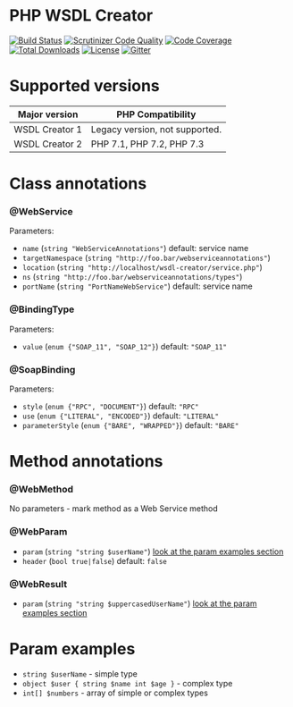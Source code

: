 PHP WSDL Creator
================

[![Build Status](https://travis-ci.org/piotrooo/wsdl-creator.png?branch=master)](https://travis-ci.org/piotrooo/wsdl-creator)
[![Scrutinizer Code Quality](https://scrutinizer-ci.com/g/piotrooo/wsdl-creator/badges/quality-score.png)](https://scrutinizer-ci.com/g/piotrooo/wsdl-creator/)
[![Code Coverage](https://scrutinizer-ci.com/g/piotrooo/wsdl-creator/badges/coverage.png?b=master)](https://scrutinizer-ci.com/g/piotrooo/wsdl-creator/?branch=master)
[![Total Downloads](https://poser.pugx.org/piotrooo/wsdl-creator/downloads)](https://packagist.org/packages/piotrooo/wsdl-creator)
[![License](https://poser.pugx.org/piotrooo/wsdl-creator/license)](https://packagist.org/packages/piotrooo/wsdl-creator)
[![Gitter](https://badges.gitter.im/wsdl-creator/Lobby.svg)](https://gitter.im/wsdl-creator/Lobby?utm_source=badge&utm_medium=badge&utm_campaign=pr-badge)

Supported versions
=================

| Major version  | PHP Compatibility                           |
|----------------|---------------------------------------------|
| WSDL Creator 1 | Legacy version, not supported.              |
| WSDL Creator 2 | PHP 7.1, PHP 7.2, PHP 7.3                   |

Class annotations
=================

### @WebService

Parameters:

* `name` (`string "WebServiceAnnotations"`) default: service name
* `targetNamespace` (`string "http://foo.bar/webserviceannotations"`)
* `location` (`string "http://localhost/wsdl-creator/service.php"`)
* `ns` (`string "http://foo.bar/webserviceannotations/types"`)
* `portName` (`string "PortNameWebService"`) default: service name


### @BindingType

Parameters:

* `value` (`enum {"SOAP_11", "SOAP_12"}`) default: `"SOAP_11"`

### @SoapBinding

Parameters:

* `style` (`enum {"RPC", "DOCUMENT"}`) default: `"RPC"`
* `use` (`enum {"LITERAL", "ENCODED"}`) default: `"LITERAL"`
* `parameterStyle` (`enum {"BARE", "WRAPPED"}`) default: `"BARE"`

Method annotations
==================

### @WebMethod

No parameters - mark method as a Web Service method

### @WebParam

* `param` (`string "string $userName"`) [look at the param examples section](#param-examples)
* `header` (`bool true|false`) default: `false`

### @WebResult

* `param` (`string "string $uppercasedUserName"`) [look at the param examples section](#param-examples)

Param examples
==============

* `string $userName` - simple type
* `object $user { string $name int $age }` - complex type
* `int[] $numbers` - array of simple or complex types
